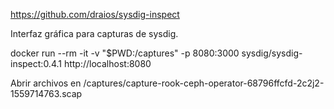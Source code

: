 https://github.com/draios/sysdig-inspect

Interfaz gráfica para capturas de sysdig.


docker run --rm -it -v "$PWD:/captures" -p 8080:3000 sysdig/sysdig-inspect:0.4.1
http://localhost:8080

Abrir archivos en
/captures/capture-rook-ceph-operator-68796ffcfd-2c2j2-1559714763.scap
